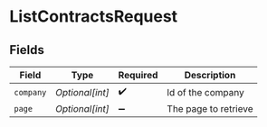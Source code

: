 # ListContractsRequest


## Fields

| Field                | Type                 | Required             | Description          |
| -------------------- | -------------------- | -------------------- | -------------------- |
| `company`            | *Optional[int]*      | :heavy_check_mark:   | Id of the company    |
| `page`               | *Optional[int]*      | :heavy_minus_sign:   | The page to retrieve |